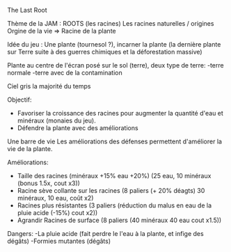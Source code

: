 The Last Root

Thème de la JAM : ROOTS (les racines)
Les racines naturelles / origines
Orgine de la vie => Racine de la plante

Idée du jeu :
Une plante (tournesol ?), incarner la plante (la dernière plante sur Terre suite à des guerres chimiques et la déforestation massive)

Plante au centre de l'écran posé sur le sol (terre), deux type de terre:
  -terre normale
  -terre avec de la contamination

Ciel gris la majorité du temps

Objectif:
 - Favoriser la croissance des racines pour augmenter la quantité d'eau et minéraux (monaies du jeu).
 - Défendre la plante avec des améliorations

Une barre de vie
Les améliorations des défenses permettent d'améliorer la vie de la plante.

Améliorations:
  - Taille des racines (minéraux +15% eau +20%) (25 eau, 10 minéraux (bonus 1.5x, cout x3))
  - Racine sève collante sur les racines (8 paliers (+ 20% déagts) 30 minéraux, 10 eau, coût x2)
  - Racines plus résistantes (3 paliers (réduction du malus en eau de la pluie acide (-15%) cout x2))
  - Agrandir Racines de surface (8 paliers (40 minéraux 40 eau cout x1.5))

Dangers:
  -La pluie acide (fait perdre le l'eau à la plante, et infige des dégâts)
  -Formies mutantes (dégâts)

